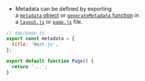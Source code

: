 - Metadata can be defined by exporting a [`metadata` object](https://nextjs.org/docs/app/api-reference/file-conventions/metadata#static-metadata) or [`generateMetadata` function](https://nextjs.org/docs/app/api-reference/file-conventions/metadata#generatemetadata) in a [`layout.js`](https://nextjs.org/docs/app/api-reference/file-conventions/layout) or [`page.js`](https://nextjs.org/docs/app/api-reference/file-conventions/page) file.
```js 
// app/page.js
export const metadata = {
  title: 'Next.js',
};
 
export default function Page() {
  return '...';
}
```